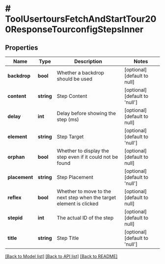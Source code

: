 # # ToolUsertoursFetchAndStartTour200ResponseTourconfigStepsInner

## Properties

Name | Type | Description | Notes
------------ | ------------- | ------------- | -------------
**backdrop** | **bool** | Whether a backdrop should be used | [optional] [default to null]
**content** | **string** | Step Content | [optional] [default to 'null']
**delay** | **int** | Delay before showing the step (ms) | [optional] [default to null]
**element** | **string** | Step Target | [optional] [default to 'null']
**orphan** | **bool** | Whether to display the step even if it could not be found | [optional] [default to null]
**placement** | **string** | Step Placement | [optional] [default to 'null']
**reflex** | **bool** | Whether to move to the next step when the target element is clicked | [optional] [default to null]
**stepid** | **int** | The actual ID of the step | [optional] [default to null]
**title** | **string** | Step Title | [optional] [default to 'null']

[[Back to Model list]](../../README.md#models) [[Back to API list]](../../README.md#endpoints) [[Back to README]](../../README.md)
